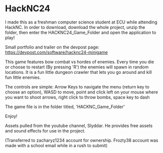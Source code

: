# HackNC24
I made this as a freshman computer science student at ECU while attending HackNC. In order to download, download the whole project, unzip the folder, then enter the HACKNC24_Game_Folder and open the application to play!

Small portfolio and trailer on the devpost page: https://devpost.com/software/hacknc24-minigame

This game features bow combat vs hordes of enemies. Every time you die or choose to restart (By pressing 'R') the enemies will spawn in random locations. It is a fun little dungeon crawler that lets you go around and kill fun little enemies.

The controls are simple:
  Arrow Keys to navigate the menu (return key to choose an option), 
  WASD to move, 
  point and click left on your mouse where you want to shoot arrows, 
  right click to throw bombs, 
  space key to dash

  The game file is in the folder titled, 'HACKNC_Game_Folder'
  
  Enjoy!

  Assets pulled from the youtube channel, Slyddar. He provides free assets and sound effects for use in the project.


  (Transferred to zacharyz1234 account for ownership. Frozty38 account was made with a school email while in a rush to submit)
